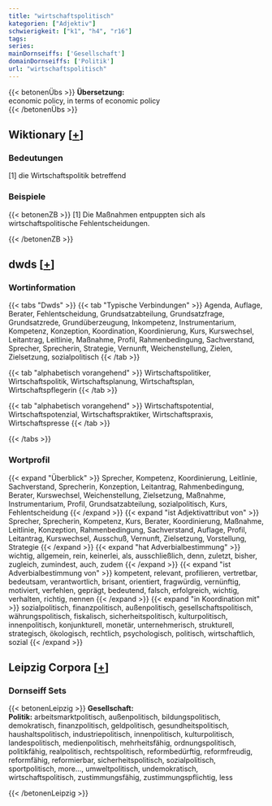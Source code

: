```yaml
---
title: "wirtschaftspolitisch"
kategorien: ["Adjektiv"]
schwierigkeit: ["k1", "h4", "r16"]
tags:
series:
mainDornseiffs: ['Gesellschaft']
domainDornseiffs: ['Politik']
url: "wirtschaftspolitisch"
---
```


{{< betonenÜbs >}}
**Übersetzung:**  
economic policy, in terms of  economic policy  
{{< /betonenÜbs >}}

## Wiktionary [[+](https://de.wiktionary.org/wiki/wirtschaftspolitisch)]

### Bedeutungen
[1] die Wirtschaftspolitik betreffend  

### Beispiele
{{< betonenZB >}}
[1] Die Maßnahmen entpuppten sich als wirtschaftspolitische Fehlentscheidungen.  

{{< /betonenZB >}}


## dwds [[+](https://www.dwds.de/wb/wirtschaftspolitisch)]

### Wortinformation
{{< tabs "Dwds" >}}
{{< tab "Typische Verbindungen" >}}
Agenda, Auflage, Berater, Fehlentscheidung, Grundsatzabteilung, Grundsatzfrage, Grundsatzrede, Grundüberzeugung, Inkompetenz, Instrumentarium, Kompetenz, Konzeption, Koordination, Koordinierung, Kurs, Kurswechsel, Leitantrag, Leitlinie, Maßnahme, Profil, Rahmenbedingung, Sachverstand, Sprecher, Sprecherin, Strategie, Vernunft, Weichenstellung, Zielen, Zielsetzung, sozialpolitisch
{{< /tab >}}

{{< tab "alphabetisch vorangehend" >}}
Wirtschaftspolitiker, Wirtschaftspolitik, Wirtschaftsplanung, Wirtschaftsplan, Wirtschaftspflegerin
{{< /tab >}}

{{< tab "alphabetisch vorangehend" >}}
Wirtschaftspotential, Wirtschaftspotenzial, Wirtschaftspraktiker, Wirtschaftspraxis, Wirtschaftspresse
{{< /tab >}}

{{< /tabs >}}

### Wortprofil
{{< expand "Überblick" >}} Sprecher, Kompetenz, Koordinierung, Leitlinie, Sachverstand, Sprecherin, Konzeption, Leitantrag, Rahmenbedingung, Berater, Kurswechsel, Weichenstellung, Zielsetzung, Maßnahme, Instrumentarium, Profil, Grundsatzabteilung, sozialpolitisch, Kurs, Fehlentscheidung {{< /expand >}}
{{< expand "ist Adjektivattribut von" >}} Sprecher, Sprecherin, Kompetenz, Kurs, Berater, Koordinierung, Maßnahme, Leitlinie, Konzeption, Rahmenbedingung, Sachverstand, Auflage, Profil, Leitantrag, Kurswechsel, Ausschuß, Vernunft, Zielsetzung, Vorstellung, Strategie {{< /expand >}}
{{< expand "hat Adverbialbestimmung" >}} wichtig, allgemein, rein, keinerlei, als, ausschließlich, denn, zuletzt, bisher, zugleich, zumindest, auch, zudem {{< /expand >}}
{{< expand "ist Adverbialbestimmung von" >}} kompetent, relevant, profilieren, vertretbar, bedeutsam, verantwortlich, brisant, orientiert, fragwürdig, vernünftig, motiviert, verfehlen, geprägt, bedeutend, falsch, erfolgreich, wichtig, verhalten, richtig, nennen {{< /expand >}}
{{< expand "in Koordination mit" >}} sozialpolitisch, finanzpolitisch, außenpolitisch, gesellschaftspolitisch, währungspolitisch, fiskalisch, sicherheitspolitisch, kulturpolitisch, innenpolitisch, konjunkturell, monetär, unternehmerisch, strukturell, strategisch, ökologisch, rechtlich, psychologisch, politisch, wirtschaftlich, sozial {{< /expand >}}

## Leipzig Corpora [[+](https://corpora.uni-leipzig.de/en/res?word=wirtschaftspolitisch&corpusId=deu_newscrawl-public_2018)]

### Dornseiff Sets
{{< betonenLeipzig >}}
**Gesellschaft:**  
**Politik:** arbeitsmarktpolitisch, außenpolitisch, bildungspolitisch, demokratisch, finanzpolitisch, geldpolitisch, gesundheitspolitisch, haushaltspolitisch, industriepolitisch, innenpolitisch, kulturpolitisch, landespolitisch, medienpolitisch, mehrheitsfähig, ordnungspolitisch, politikfähig, realpolitisch, rechtspolitisch, reformbedürftig, reformfreudig, reformfähig, reformierbar, sicherheitspolitisch, sozialpolitisch, sportpolitisch, more..., umweltpolitisch, undemokratisch, wirtschaftspolitisch, zustimmungsfähig, zustimmungspflichtig, less  

{{< /betonenLeipzig >}}

